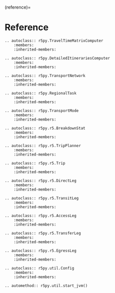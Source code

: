 (reference)=

# Reference

```{eval-rst}
.. autoclass:: r5py.TravelTimeMatrixComputer
    :members:
    :inherited-members:
```

```{eval-rst}
.. autoclass:: r5py.DetailedItinerariesComputer
    :members:
    :inherited-members:
```

```{eval-rst}
.. autoclass:: r5py.TransportNetwork
    :members:
    :inherited-members:
```

```{eval-rst}
.. autoclass:: r5py.RegionalTask
    :members:
    :inherited-members:
```

```{eval-rst}
.. autoclass:: r5py.TransportMode
    :members:
    :inherited-members:
```

```{eval-rst}
.. autoclass:: r5py.r5.BreakdownStat
    :members:
    :inherited-members:
```

```{eval-rst}
.. autoclass:: r5py.r5.TripPlanner
    :members:
    :inherited-members:
```

```{eval-rst}
.. autoclass:: r5py.r5.Trip
    :members:
    :inherited-members:
```

```{eval-rst}
.. autoclass:: r5py.r5.DirectLeg
    :members:
    :inherited-members:
```

```{eval-rst}
.. autoclass:: r5py.r5.TransitLeg
    :members:
    :inherited-members:
```

```{eval-rst}
.. autoclass:: r5py.r5.AccessLeg
    :members:
    :inherited-members:
```

```{eval-rst}
.. autoclass:: r5py.r5.TransferLeg
    :members:
    :inherited-members:
```

```{eval-rst}
.. autoclass:: r5py.r5.EgressLeg
    :members:
    :inherited-members:
```

```{eval-rst}
.. autoclass:: r5py.util.Config
    :members:
    :inherited-members:
```

```{eval-rst}
.. automethod:: r5py.util.start_jvm()
```
